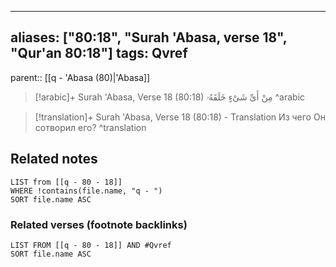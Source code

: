 
---
aliases: ["80:18", "Surah 'Abasa, verse 18", "Qur'an 80:18"]
tags: Qvref
---

parent:: [[q - 'Abasa (80)|'Abasa]]

> [!arabic]+ Surah 'Abasa, Verse 18 (80:18)
> <span class="quran-arabic">مِنْ أَىِّ شَىْءٍ خَلَقَهُۥ</span>
^arabic

> [!translation]+ Surah 'Abasa, Verse 18 (80:18) - Translation
> Из чего Он сотворил его?
^translation



## Related notes
```dataview
LIST from [[q - 80 - 18]]
WHERE !contains(file.name, "q - ")
SORT file.name ASC
```

### Related verses (footnote backlinks)
```dataview
LIST FROM [[q - 80 - 18]] AND #Qvref
SORT file.name ASC
```

